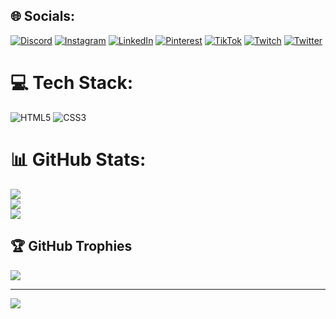 
## 🌐 Socials:
[![Discord](https://img.shields.io/badge/Discord-%237289DA.svg?logo=discord&logoColor=white)](htttps://discord.gg/Luan#9067) [![Instagram](https://img.shields.io/badge/Instagram-%23E4405F.svg?logo=Instagram&logoColor=white)](https://instagram.com/luanalexandre50) [![LinkedIn](https://img.shields.io/badge/LinkedIn-%230077B5.svg?logo=linkedin&logoColor=white)](https://linkedin.com/in/luanalexandre02) [![Pinterest](https://img.shields.io/badge/Pinterest-%23E60023.svg?logo=Pinterest&logoColor=white)](https://pinterest.com/luanalexandre50) [![TikTok](https://img.shields.io/badge/TikTok-%23000000.svg?logo=TikTok&logoColor=white)](https://tiktok.com/@@luanalexandre01) [![Twitch](https://img.shields.io/badge/Twitch-%239146FF.svg?logo=Twitch&logoColor=white)](https://twitch.tv/luaaan01) [![Twitter](https://img.shields.io/badge/Twitter-%231DA1F2.svg?logo=Twitter&logoColor=white)](https://twitter.com/@luanalexandre50) 

# 💻 Tech Stack:
![HTML5](https://img.shields.io/badge/html5-%23E34F26.svg?style=for-the-badge&logo=html5&logoColor=white) ![CSS3](https://img.shields.io/badge/css3-%231572B6.svg?style=for-the-badge&logo=css3&logoColor=white)
# 📊 GitHub Stats:
![](https://github-readme-stats.vercel.app/api?username=luanalexandre50@gmail.com&theme=dark&hide_border=false&include_all_commits=false&count_private=false)<br/>
![](https://github-readme-streak-stats.herokuapp.com/?user=luanalexandre50@gmail.com&theme=dark&hide_border=false)<br/>
![](https://github-readme-stats.vercel.app/api/top-langs/?username=luanalexandre50@gmail.com&theme=dark&hide_border=false&include_all_commits=false&count_private=false&layout=compact)

## 🏆 GitHub Trophies
![](https://github-profile-trophy.vercel.app/?username=luanalexandre50@gmail.com&theme=dracula&no-frame=false&no-bg=false&margin-w=4)

---
[![](https://visitcount.itsvg.in/api?id=luanalexandre50@gmail.com&icon=0&color=9)](https://visitcount.itsvg.in)

<!-- Proudly created with GPRM ( https://gprm.itsvg.in ) -->
